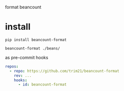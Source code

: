 format beancount

# install

```shell
pip install beancount-format

beancount-format ./beans/
```

as pre-commit hooks

```yaml
repos:
  - repo: https://github.com/trim21/beancount-format
    rev: ...
    hooks:
      - id: beancount-format
```